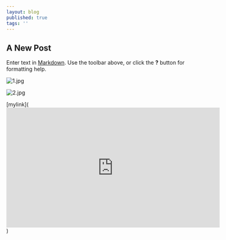 ```yaml
---
layout: blog
published: true
tags: ''
---
```

## A New Post

Enter text in [Markdown](http://daringfireball.net/projects/markdown/). Use the toolbar above, or click the **?** button for formatting help.


![1.jpg]({{site.baseurl}}/assets/img/1.jpg)

![2.jpg]({{site.baseurl}}/assets/img/2.jpg)


[mylink](<iframe width="560" height="315" src="https://www.youtube.com/embed/ekzq4vWdAIY" frameborder="0" allow="autoplay; encrypted-media" allowfullscreen></iframe>)
